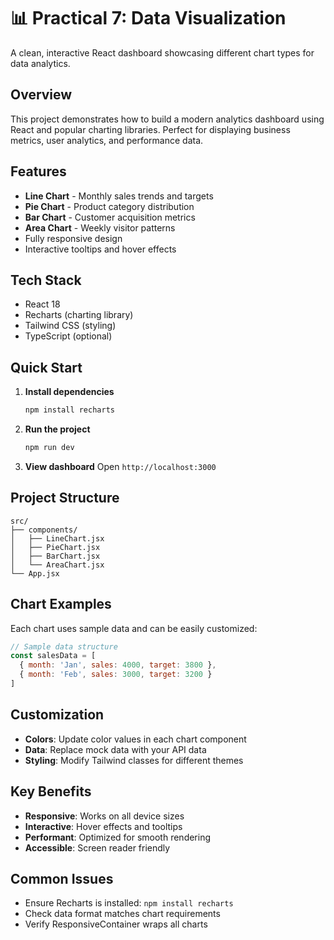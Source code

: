 # 📊 Practical 7: Data Visualization

A clean, interactive React dashboard showcasing different chart types for data analytics.

## Overview

This project demonstrates how to build a modern analytics dashboard using React and popular charting libraries. Perfect for displaying business metrics, user analytics, and performance data.

## Features

- **Line Chart** - Monthly sales trends and targets
- **Pie Chart** - Product category distribution  
- **Bar Chart** - Customer acquisition metrics
- **Area Chart** - Weekly visitor patterns
- Fully responsive design
- Interactive tooltips and hover effects

## Tech Stack

- React 18
- Recharts (charting library)
- Tailwind CSS (styling)
- TypeScript (optional)

## Quick Start

1. **Install dependencies**
   ```bash
   npm install recharts
   ```

2. **Run the project**
   ```bash
   npm run dev
   ```

3. **View dashboard**
   Open `http://localhost:3000`

## Project Structure

```
src/
├── components/
│   ├── LineChart.jsx
│   ├── PieChart.jsx
│   ├── BarChart.jsx
│   └── AreaChart.jsx
└── App.jsx
```

## Chart Examples

Each chart uses sample data and can be easily customized:

```javascript
// Sample data structure
const salesData = [
  { month: 'Jan', sales: 4000, target: 3800 },
  { month: 'Feb', sales: 3000, target: 3200 }
]
```

## Customization

- **Colors**: Update color values in each chart component
- **Data**: Replace mock data with your API data
- **Styling**: Modify Tailwind classes for different themes

## Key Benefits

- **Responsive**: Works on all device sizes
- **Interactive**: Hover effects and tooltips
- **Performant**: Optimized for smooth rendering
- **Accessible**: Screen reader friendly

## Common Issues

- Ensure Recharts is installed: `npm install recharts`
- Check data format matches chart requirements
- Verify ResponsiveContainer wraps all charts




